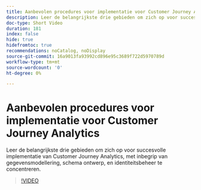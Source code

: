 ```yaml
---
title: Aanbevolen procedures voor implementatie voor Customer Journey Analytics
description: Leer de belangrijkste drie gebieden om zich op voor succesvolle implementatie van Customer Journey Analytics, met inbegrip van gegevensmodellering, schema ontwerp, en identiteitsbeheer te concentreren.
doc-type: Short Video
duration: 181
index: false
hide: true
hidefromtoc: true
recommendations: noCatalog, noDisplay
source-git-commit: 16a9013fa93992cd896e95c3689f722d5970789d
workflow-type: tm+mt
source-wordcount: '0'
ht-degree: 0%

---
```



# Aanbevolen procedures voor implementatie voor Customer Journey Analytics

Leer de belangrijkste drie gebieden om zich op voor succesvolle implementatie van Customer Journey Analytics, met inbegrip van gegevensmodellering, schema ontwerp, en identiteitsbeheer te concentreren.

<!-- 62_S655_3442541_180_implementation-best-practices-for-customer-journey-analytics -->
>[!VIDEO](https://video.tv.adobe.com/v/3458337/?learn=on&enablevpops=true)
